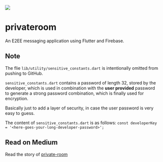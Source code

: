 <img src="https://github.com/jyotirmoy-paul/private-room/blob/master/images/feature-image.png" />

# privateroom

An E2EE messaging application using Flutter and Firebase.

## Note

The flie `lib/utility/sensitive_constants.dart` is intentionally omitted from pushing to GitHub.

`sensitive_constants.dart` contains a password of length 32, stored by the developer, which is used in combination with the **user provided** password to generate a strong password combination, which is finally used for encryption.

Basically just to add a layer of security, in case the user password is very easy to guess.

The content of `sensitive_constants.dart` is as follows:
`const developerKey = '<here-goes-your-long-developer-password>';`


## Read on Medium

Read the story of [private-room](https://medium.com/@mr.jyotirmoy.paul/building-an-private-room-chat-application-using-flutter-d11306a0623c?source=friends_link&sk=f0d69451d76d3f52e9ddc120bf851a3b)
